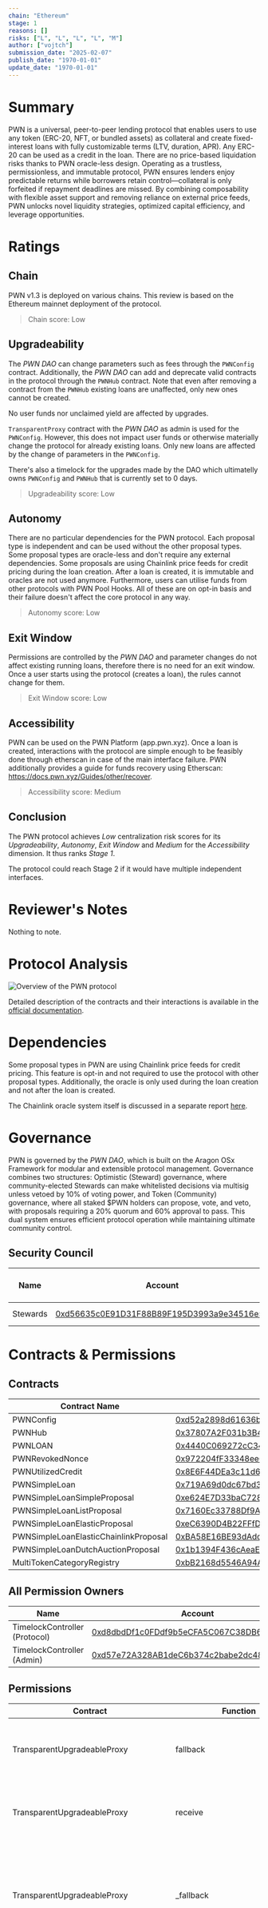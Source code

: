 ```yaml
---
chain: "Ethereum"
stage: 1
reasons: []
risks: ["L", "L", "L", "L", "M"]
author: ["vojtch"]
submission_date: "2025-02-07"
publish_date: "1970-01-01"
update_date: "1970-01-01"
---
```


# Summary

PWN is a universal, peer-to-peer lending protocol that enables users to use any token (ERC-20, NFT, or bundled assets) as collateral and create fixed-interest loans with fully customizable terms (LTV, duration, APR). Any ERC-20 can be used as a credit in the loan. There are no price-based liquidation risks thanks to PWN oracle-less design. Operating as a trustless, permissionless, and immutable protocol, PWN ensures lenders enjoy predictable returns while borrowers retain control—collateral is only forfeited if repayment deadlines are missed. By combining composability with flexible asset support and removing reliance on external price feeds, PWN unlocks novel liquidity strategies, optimized capital efficiency, and leverage opportunities.

# Ratings

## Chain

PWN v1.3 is deployed on various chains. This review is based on the Ethereum mainnet deployment of the protocol.

> Chain score: Low

## Upgradeability

The _PWN DAO_ can change parameters such as fees through the `PWNConfig` contract. Additionally, the _PWN DAO_ can add and deprecate valid contracts in the protocol through the `PWNHub` contract. Note that even after removing a contract from the `PWNHub` existing loans are unaffected, only new ones cannot be created.

No user funds nor unclaimed yield are affected by upgrades.

`TransparentProxy` contract with the _PWN DAO_ as admin is used for the `PWNConfig`. However, this does not impact user funds or otherwise materially change the protocol for already existing loans. Only new loans are affected by the change of parameters in the `PWNConfig`.

There's also a timelock for the upgrades made by the DAO which ultimatelly owns `PWNConfig` and `PWNHub` that is currently set to 0 days.

> Upgradeability score: Low

## Autonomy

There are no particular dependencies for the PWN protocol. Each proposal type is independent and can be used without the other proposal types. Some proposal types are oracle-less and don't require any external dependencies. Some proposals are using Chainlink price feeds for credit pricing during the loan creation. After a loan is created, it is immutable and oracles are not used anymore.
Furthermore, users can utilise funds from other protocols with PWN Pool Hooks. All of these are on opt-in basis and their failure doesn't affect the core protocol in any way.

> Autonomy score: Low

## Exit Window

Permissions are controlled by the _PWN DAO_ and parameter changes do not affect existing running loans, therefore there is no need for an exit window. Once a user starts using the protocol (creates a loan), the rules cannot change for them. 

> Exit Window score: Low

## Accessibility

PWN can be used on the PWN Platform (app.pwn.xyz). Once a loan is created, interactions with the protocol are simple enough to be feasibly done through etherscan in case of the main interface failure. PWN additionally provides a guide for funds recovery using Etherscan: https://docs.pwn.xyz/Guides/other/recover.

> Accessibility score: Medium

## Conclusion

The PWN protocol achieves _Low_ centralization risk scores for its _Upgradeability_, _Autonomy_, _Exit Window_ and _Medium_ for the _Accessibility_ dimension. It thus ranks _Stage 1_.

The protocol could reach Stage 2 if it would have multiple independent interfaces.

# Reviewer's Notes

Nothing to note.

# Protocol Analysis

![Overview of the PWN protocol](../diagrams/pwn-overview.png)

Detailed description of the contracts and their interactions is available in the [official documentation](https://dev-docs.pwn.xyz/smart-contracts/core/deep-dive).

# Dependencies

Some proposal types in PWN are using Chainlink price feeds for credit pricing. This feature is opt-in and not required to use the protocol with other proposal types. Additionally, the oracle is only used during the loan creation and not after the loan is created.

The Chainlink oracle system itself is discussed in a separate report [here](/protocols/chainlink-oracles/ethereum).

# Governance

PWN is governed by the _PWN DAO_, which is built on the Aragon OSx Framework for modular and extensible protocol management. Governance combines two structures: Optimistic (Steward) governance, where community-elected Stewards can make whitelisted decisions via multisig unless vetoed by 10% of voting power, and Token (Community) governance, where all staked $PWN holders can propose, vote, and veto, with proposals requiring a 20% quorum and 60% approval to pass. This dual system ensures efficient protocol operation while maintaining ultimate community control.

## Security Council


| Name          | Account                                     | Type     | ≥ 7 signers | ≥ 51% threshold | ≥ 50% non-insider | Signers public |
| ------------- | ------------------------------------------- | -------- | ----------- | --------------- | ----------------- | -------------- |
| Stewards | [0xd56635c0E91D31F88B89F195D3993a9e34516e59](https://etherscan.io/address/0xd56635c0E91D31F88B89F195D3993a9e34516e59) | Multisig 2/5 | ❌          | ❌              | ❌                | ❌             |

# Contracts & Permissions

## Contracts

| Contract Name | Address                                     |
| ------------- | ------------------------------------------- |
| PWNConfig    | [0xd52a2898d61636bB3eEF0d145f05352FF543bdCC](https://etherscan.io/address/0xd52a2898d61636bB3eEF0d145f05352FF543bdCC) |
| PWNHub    | [0x37807A2F031b3B44081F4b21500E5D70EbaDAdd5](https://etherscan.io/address/0x37807A2F031b3B44081F4b21500E5D70EbaDAdd5) |
| PWNLOAN    | [0x4440C069272cC34b80C7B11bEE657D0349Ba9C23](https://etherscan.io/address/0x4440C069272cC34b80C7B11bEE657D0349Ba9C23) |
| PWNRevokedNonce    | [0x972204fF33348ee6889B2d0A3967dB67d7b08e4c](https://etherscan.io/address/0x972204fF33348ee6889B2d0A3967dB67d7b08e4c) |
| PWNUtilizedCredit    | [0x8E6F44DEa3c11d69C63655BDEcbA25Fa986BCE9D](https://etherscan.io/address/0x8E6F44DEa3c11d69C63655BDEcbA25Fa986BCE9D) |
| PWNSimpleLoan    | [0x719A69d0dc67bd3Aa7648D4694081B3c87952797](https://etherscan.io/address/0x719A69d0dc67bd3Aa7648D4694081B3c87952797) |
| PWNSimpleLoanSimpleProposal    | [0xe624E7D33baC728bE2bdB606Da0018B6E05A84D9](https://etherscan.io/address/0xe624E7D33baC728bE2bdB606Da0018B6E05A84D9) |
| PWNSimpleLoanListProposal    | [0x7160Ec33788Df9AFb8AAEe777e7Ae21151B51eDd](https://etherscan.io/address/0x7160Ec33788Df9AFb8AAEe777e7Ae21151B51eDd) |
| PWNSimpleLoanElasticProposal    | [0xeC6390D4B22FFfD22E5C5FDB56DaF653C3Cd0626](https://etherscan.io/address/0xeC6390D4B22FFfD22E5C5FDB56DaF653C3Cd0626) |
| PWNSimpleLoanElasticChainlinkProposal    | [0xBA58E16BE93dAdcBB74a194bDfD9E5933b24016B](https://etherscan.io/address/0xBA58E16BE93dAdcBB74a194bDfD9E5933b24016B) |
| PWNSimpleLoanDutchAuctionProposal    | [0x1b1394F436cAeaE139131E9bca6f5d5A2A7e1369](https://etherscan.io/address/0x1b1394F436cAeaE139131E9bca6f5d5A2A7e1369) |
| MultiTokenCategoryRegistry | [0xbB2168d5546A94AE2DA9254e63D88F7f137B2534](https://etherscan.io/address/0xbB2168d5546A94AE2DA9254e63D88F7f137B2534) |

## All Permission Owners

| Name | Account                                       | Type         |
| ---- | --------------------------------------------- | ------------ |
| TimelockController (Protocol) | [0xd8dbdDf1c0FDdf9b5eCFA5C067C38DB66739FBAB](https://etherscan.io/address/0xd8dbdDf1c0FDdf9b5eCFA5C067C38DB66739FBAB) | Contract |
| TimelockController (Admin) | [0xd57e72A328AB1deC6b374c2babe2dc489819B5Ea](https://etherscan.io/address/0xd57e72A328AB1deC6b374c2babe2dc489819B5Ea) | Contract |

## Permissions

| Contract      | Function     | Impact      | Owner                   |
| ------------- | ------------ | ----------- | ----------------------- |
| TransparentUpgradeableProxy | fallback | Fallback is called when no other function matches the call data. No specific malicious action can be done if admin is compromised. | TimelockController (Protocol) |
| TransparentUpgradeableProxy | receive | Same as fallback but receive is called when calldata are empty. No specific malicious action can be done if admin is compromised. | TimelockController (Protocol) |
| TransparentUpgradeableProxy | _fallback | Same as fallback but when caller is the admin the call is processed internally. If admin is compromised, it can update the implementation and change PWN Config fee receiver to its own account. These fees are PWN DAO's and not user funds. | TimelockController (Protocol) |
| PWNConfig | transferOwnership | Transfers the PWNConfig contract ownership. Malicious actor could transfer the contract ownership to it's own account and control all protocol parameters. | TimelockController (Protocol) |
| PWNConfig | renounceOwnership | Removes contract owner. No permissioned functions can be called after this function is executed. | TimelockController (Protocol) |
| PWNConfig | initialize | Can only be called once. No malicious action can be done through this function. | Deployer |
| PWNConfig | setFee | Changes the protocol fee. The fee is collected at the loan creation from the loan credit amount. Fee is hard-capped at 10%. Malicious actor could raise the protocol fee up to 10%. | TimelockController (Protocol) |
| PWNConfig | setFeeCollector | Changes the account that receives the collected protocol fees. Malicious actor could change the address to his own account and collect all protocol fees. | TimelockController (Protocol) |
| PWNConfig | setLOANMetadataUri | Sets metadata URI for the LOAN token. This is used to display dynamic thumbnails etc. with the LOAN NFTs. Malicious actor could change this to an URL that he owns which could be malicious/scam site. | TimelockController (Protocol) |
| PWNConfig | setDefaultLOANMetadataUri | Sets default metadata URI for the LOAN token. This is used to display dynamic thumbnails etc. with the LOAN NFTs. Malicious actor could change this to an URL that he owns which could be malicious/scam site. | TimelockController (Protocol) |
| PWNConfig | registerStateFingerprintComputer | Registers new State Fingerprint Computer contract in the protocol. This contract is used to get a state fingerprint for tokens which value depends on their state. Malicious actor could register a faulty computer and scam users with tokens that appear to have certain state but actually don't. | TimelockController (Protocol) |
| PWNConfig | registerPoolAdapter | Registers a new Pool Adapter contract in the protocol. This contract is used to integrate with other DeFi protocols to dynamically use supply from them. Malicious actor could register a pool adapter which would transfter the tokens from the pool to an account owned by the malicious entity. Note that a user would have to manually choose to use this malicious contract. | TimelockController |
| PWNHub | transferOwnership | Transfers the PWNHub contract ownership. Malicious actor could tag malicious contracts and make them valid in the protocol. | TimelockController (Protocol) |
| PWNHub | renounceOwnership | Removes contract owner. No permissioned functions can be called after this function is executed. | TimelockController (Protocol) |
| PWNHub | setTag | Sets tag for a specified contract. Having a tag makes a contract valid in the protocol. Malicious actor could make his own contract valid and act as for example the Loan contract. Users would have to manually specify the usage of this contract. | TimelockController (Protocol) |
| PWNHub | setTags | Same as setTag. This function calls setTag multiple times. | TimelockController (Protocol) |
| PWNLOAN | mint | Mints a LOAN token. LOAN token represents a loan in the protocol for the lender. It is required to claim repayment or collateral. Malicious actor could mint worthless LOAN tokens and try to use them as a collateral for loans. | Loan contract specified in an offer |
| PWNLOAN | burn | Burns a LOAN token.LOAN token represents a loan in the protocol for the lender. It is required to claim repayment or collateral. Malicious actor could burn other LOAN tokens and make it impossible to claim loans. | Loan contract specified in an offer |
| PWNRevokedNonce | revokeNonce | Revokes nonce for an offer. Used to revoke an offchain signed offer on behalf of an owner. Malicious actor could revoke offers that the user wants to be valid. | Contract with a valid tag in PWNHub |
| PWNRevokedNonce | revokeNonce | Revokes nonce for an offer. Used to revoke an offchain signed offer on behalf of an owner. Malicious actor could revoke offers that the user wants to be valid. | Contract with a valid tag in PWNHub |
| PWNSimpleLoan | createLOAN | Creates a loan in the PWN Protocol. The check in this function is for a valid lenderSpec check in case the caller is a lender. There's also a reentrancy protection modifier. | Lender |
| PWNSimpleLoan | repayLOAN | Repays a running loan. There's a reentrancy protection modifier to make sure you can't repay more than once. | Borrower |
| PWNSimpleLoan | claimLOAN | Claims repayment or defaulted collateral. There's a reentrancy protection modifier to make sure you can't claim more than once. | Lender |
| PWNSimpleLoan | tryClaimRepaidLOAN | Tries to claim loan for a lender. The check is this function is to make sure this function can only be called by the Loan contract. Malicious actor could initiate the claim without the Loan contract. Note that it's not possible to claim through this function if the original loan lender has changed and therefor malicious actor cannot claim the assets to its wallets. | Loan contract |
| PWNSimpleLoan | makeExtensionProposal | Makes an onchain proposal for loan extension. The borrower can create a proposal for extension. Malicious actor could create an extension proposal for any loan. | Proposer |
| PWNSimpleLoan | extendLOAN | Extends a loan based on extension proposal. Both the lender and the borrower can call this function to extend a loan they're part of if the other party has signed the extension proposal. The checks in this function are to distinguish two possible states (lender or borrower calling the function). | Lender or borrower |
| PWNSimpleLoanSimpleProposal | _makeProposal | Marks a proposalHash as valid. Caller has to also be a proposer of the corresponding offer. | Proposer |
| PWNSimpleLoanSimpleProposal | _acceptProposal | Accepts a given proposal. Loan contracts call this function with the signed proposal on behalf of the acceptor. Malicious actor could accept proposals for different Loan contracts. | Loan contract specified in an offer |
| PWNSimpleLoanSimpleProposal | makeProposal | Makes an onchain proposal. Checks in this function are derived from _makeProposal. | Proposer |
| PWNSimpleLoanSimpleProposal | acceptProposal | Accepts a given proposal. Checks in this function are derived from _acceptProposal. | Loan contract specified in an offer |
| PWNSimpleLoanListProposal | _makeProposal | Marks a proposalHash as valid. Caller has to also be a proposer of the corresponding offer. | Proposer |
| PWNSimpleLoanListProposal | _acceptProposal | Accepts a given proposal. Loan contracts call this function with the signed proposal on behalf of the acceptor. Malicious actor could accept proposals for different Loan contracts. | Loan contract specified in an offer |
| PWNSimpleLoanListProposal | makeProposal | Makes an onchain proposal. Checks in this function are derived from _makeProposal. | Proposer |
| PWNSimpleLoanListProposal | acceptProposal | Accepts a given proposal. Checks in this function are derived from _acceptProposal. | Loan contract specified in an offer |
| PWNSimpleLoanElasticProposal | _makeProposal | Marks a proposalHash as valid. Caller has to also be a proposer of the corresponding offer. | Proposer |
| PWNSimpleLoanElasticProposal | _acceptProposal | Accepts a given proposal. Loan contracts call this function with the signed proposal on behalf of the acceptor. Malicious actor could accept proposals for different Loan contracts. | Loan contract specified in an offer |
| PWNSimpleLoanElasticProposal | makeProposal | Makes an onchain proposal. Checks in this function are derived from _makeProposal. | Proposer |
| PWNSimpleLoanElasticProposal | acceptProposal | Accepts a given proposal. Checks in this function are derived from _acceptProposal. | Loan contract specified in an offer |
| PWNSimpleLoanDutchAuctionProposal | _makeProposal | Marks a proposalHash as valid. Caller has to also be a proposer of the corresponding offer. | Proposer |
| PWNSimpleLoanDutchAuctionProposal | _acceptProposal | Accepts a given proposal. Loan contracts call this function with the signed proposal on behalf of the acceptor. Malicious actor could accept proposals for different Loan contracts. | Loan contract specified in an offer |
| PWNSimpleLoanDutchAuctionProposal | makeProposal | Makes an onchain proposal. Checks in this function are derived from _makeProposal. | Proposer |
| PWNSimpleLoanDutchAuctionProposal | acceptProposal | Accepts a given proposal. Checks in this function are derived from _acceptProposal. | Loan contract specified in an offer |
| PWNSimpleLoanElasticChainlinkProposal | _makeProposal | Marks a proposalHash as valid. Caller has to also be a proposer of the corresponding offer. | Proposer |
| PWNSimpleLoanElasticChainlinkProposal | _acceptProposal | Accepts a given proposal. Loan contracts call this function with the signed proposal on behalf of the acceptor. Malicious actor could accept proposals for different Loan contracts. | Loan contract specified in an offer |
| PWNSimpleLoanElasticChainlinkProposal | makeProposal | Makes an onchain proposal. Checks in this function are derived from _makeProposal. | Proposer |
| PWNSimpleLoanElasticChainlinkProposal | acceptProposal | Accepts a given proposal. Checks in this function are derived from _acceptProposal. | Loan contract specified in an offer |
| PWNUtilizedCredit | utilizeCredit | Updates utilised credit for an account. This is used to share credit between different proposal types. Malicious actor could update the utilised credit to go over the credit limit. | Contract with a valid tag in PWNHub |
| TimelockController (Protocol) | schedule | Schedules a transaction to be executed after the mandatory delay has passed (currently none). This transaction can perform any action that this contract is allowed to, including upgrading PWNConfig and tagging new contracts in PWNHub. | PWNDAO |
| TimelockController (Protocol) | scheduleBatch | Similar toschedule, for a batch of transactions. | PWNDAO |
| TimelockController (Protocol) | updateDelay | Updates the mandatory delay. There are no minimum or maximum delays enforced in the contract. | TimelockController |
| TimelockController (Protocol) | cancel | Cancels a queued transaction before it has been executed. | PWNDAO |
| TimelockController (Protocol) | grantRole | Grants a role to a given address. There are different roles to schedule, cancel, and execute transactions, currently executing transactions is open to anyone. | TimelockController (Protocol) |
| TimelockController (Protocol) | revokeRole| Revokes a role from a given address. | TimelockController (Protocol) |
| TimelockController (Admin) | schedule | Schedules a transaction to be executed after the mandatory delay has passed (currently none). This transaction can perform any action that this contract is allowed to, including changing parameters in PWNConfig. | PWNDAO |
| TimelockController (Admin) | scheduleBatch | Similar toschedule, for a batch of transactions. | PWNDAO |
| TimelockController (Admin) | updateDelay | Updates the mandatory delay. There are no minimum or maximum delays enforced in the contract. | TimelockController |
| TimelockController (Admin) | cancel | Cancels a queued transaction before it has been executed. | PWNDAO |
| TimelockController (Admin) | grantRole | Grants a role to a given address. There are different roles to schedule, cancel, and execute transactions, currently executing transactions is open to anyone. | TimelockController (Admin) |
| TimelockController (Admin) | revokeRole| Revokes a role from a given address. | TimelockController (Admin) |
| MultiTokenCategoryRegistry | transferOwnership | Transfers the MultiTokenCategoryRegistry contract ownership. Malicious owner could register an asset to have a different category than it actually supports and make the asset unusable in the protocol. Does not affect already running loans with these assets. | TimelockController (Protocol) |
| MultiTokenCategoryRegistry | renounceOwnership | Removes contract owner. No permissioned functions can be called after this function is executed. | TimelockController (Protocol) |
| MultiTokenCategoryRegistry | registerCategoryValue | Registers a category for an asset. Malicious actor could register an asset to have a different category than it actually supports and make the asset unusable in the protocol. Does not affect already running loans with these assets. | TimelockController (Protocol) |
| MultiTokenCategoryRegistry | unregisterCategoryValue | Unregisters a category for an asset. Malicious actor could unregister an asset and make it unusable in the protocol. Does not affect already running loans with these assets. | TimelockController (Protocol) |